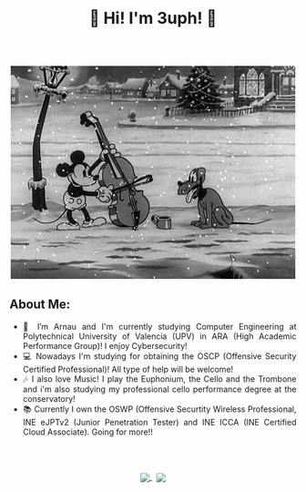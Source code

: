 <br>
<h1 align="center">
	👋 Hi! I'm 3uph! 👋
</h1>
<br><br>

<p align="center">
  <img src="./gif.gif" />
</p>

<h2>
	About Me:
</h2>

<ul align="justify">
	<li>🔭 I’m Arnau and I'm currently studying Computer Engineering at Polytechnical University of Valencia (UPV) in ARA (High Academic Performance Group)! I enjoy Cybersecurity!</li>
	<li>💻 Nowadays I'm studying for obtaining the OSCP (Offensive Security Certified Professional)! All type of help will be welcome!</li>
 	<li>🎶 I also love Music! I play the Euphonium, the Cello and the Trombone and i'm also studying my professional cello performance degree at the conservatory!</li>
 	<li>📚 Currently I own the OSWP (Offensive Securtity Wireless Professional, INE eJPTv2 (Junior Penetration Tester) and INE ICCA (INE Certified Cloud Associate). Going for more!!</li>
</ul>

<br><br>

<p align="center">
	<a href="https://github.com/3uph">
		<img height=200 align="center" src="https://github-readme-stats.vercel.app/api?username=3uph" />
	</a> &nbsp;
	<a href="https://github.com/3uph">
		<img height=200 align="center" src="https://github-readme-stats.vercel.app/api/top-langs?username=4rn4u&layout=compact&langs_count=8&card_width=250" />
	</a>
</p>
